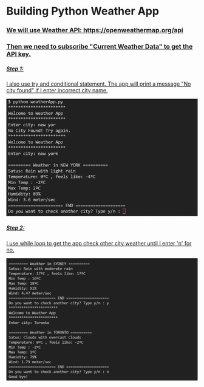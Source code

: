 <h1>Building Python Weather App</h1>
<a href="https://sly-tech-sydney.github.io/PythonWeatherApp/">
<h3>We will use Weather API: https://openweathermap.org/api </h3>
<h3>Then we need to subscribe "Current Weather Data" to get the API key.</h3>
<h5> Step 1: </h5>
<p> I also use try and conditional statement. The app will print a message "No city found" if I enter incorrect city name.</p>
<img src="images/Screenshot1.jpg" alt="if else">
<h5> Step 2: </h5>
<p> I use while loop to get the app check other city weather until I enter 'n' for no.</p>
<img src="images/Screenshot2.jpg" alt="while loop">






